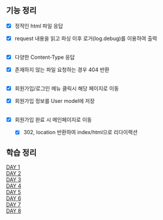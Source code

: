 ## 기능 정리

- [X] 정적인 html 파일 응답
- [X] request 내용을 읽고 파싱 이후 로거(log.debug)를 이용하여 출력
  <br/>
  <br/>

- [X] 다양한 Content-Type 응답
- [X] 존재하지 않는 파일 요청하는 경우 404 반환
  <br/>
  <br/>

- [X] 회원가입/로그인 메뉴 클릭시 해당 페이지로 이동
- [X] 회원가입 정보를 User model에 저장
  <br/>
  <br/>

- [X] 회원가입 완료 시 메인페이지로 이동
  - [X] 302, location 반환하여 index/html으로 리다이랙션


## 학습 정리
[DAY 1](https://github.com/softeer5th/backend-page/wiki/1%EC%9D%BC%EC%B0%A8_%EC%A0%84%EA%B2%BD%EC%84%9D)<br/>
[DAY 2](https://github.com/softeer5th/backend-page/wiki/2%EC%9D%BC%EC%B0%A8_%EC%A0%84%EA%B2%BD%EC%84%9D)<br/>
[DAY 3](https://github.com/softeer5th/backend-page/wiki/3%EC%9D%BC%EC%B0%A8_%EC%A0%84%EA%B2%BD%EC%84%9D)<br/>
[DAY 4](https://github.com/softeer5th/backend-page/wiki/4%EC%9D%BC%EC%B0%A8_%EC%A0%84%EA%B2%BD%EC%84%9D)<br/>
[DAY 5](https://github.com/softeer5th/backend-page/wiki/5%EC%9D%BC%EC%B0%A8_%EC%A0%84%EA%B2%BD%EC%84%9D)<br/>
[DAY 6](https://github.com/softeer5th/backend-page/wiki/6%EC%9D%BC%EC%B0%A8_%EC%A0%84%EA%B2%BD%EC%84%9D)<br/>
[DAY 7](https://github.com/softeer5th/backend-page/wiki/7%EC%9D%BC%EC%B0%A8_%EC%A0%84%EA%B2%BD%EC%84%9D)<br/>
[DAY 8](https://github.com/softeer5th/backend-page/wiki/8%EC%9D%BC%EC%B0%A8_%EC%A0%84%EA%B2%BD%EC%84%9D)<br/>



 